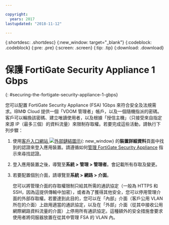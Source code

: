 ```yaml
---

copyright:
  years: 2017
lastupdated: "2018-11-12"

---
```


{:shortdesc: .shortdesc}
{:new_window: target="_blank"}
{:codeblock: .codeblock}
{:pre: .pre}
{:screen: .screen}
{:tip: .tip}
{:download: .download}

# 保護 FortiGate Security Appliance 1 Gbps
{: #securing-the-fortigate-security-appliance-1-gbps}

您可以配置 FortiGate Security Appliance (FSA) 1Gbps 來符合安全及法規需求。IBM© Cloud 提供一個「VDOM 管理者」帳戶，以及一個隨機指派的密碼。客戶可以輪換該密碼、建立唯讀使用者，以及根據「授信主機」（只接受來自指定來源 IP（最多三個）的資料流量）來限制存取權。若要完成這些活動，請執行下列步驟：

1. 使用[客戶入口網站 ![外部鏈結圖示](../../icons/launch-glyph.svg "外部鏈結圖示")](https://control.softlayer.com/){: new_window} 的**裝置詳細資料**頁面中找到的認證來登入應用裝置。請遵循如何[管理 FortiGate Security Appliance](/docs/infrastructure/fortigate-1g?topic=fortigate-1g-managing-the-fortigate-security-appliance-1gbps) 指示來尋找認證。
2. 登入應用裝置之後，導覽至**系統 > 管理 > 管理者**。會記載所有存取及變更。
3. 若要配置個別介面，請導覽至**系統 > 網路 > 介面**。

    您可以將管理介面的存取權限制只給其所需的通訊協定（一般為 HTTPS 和 SSH，因為這提供傳輸中加密），或者為了獲得其他安全，您可以停用管理介面的外部存取權。若要達到此目的，您可以在「內部」介面（客戶公用 VLAN 所在的介面）上啟用適當的通訊協定，以及在「外部」介面（從其中接收公用網際網路資料流量的介面）上停用所有通訊協定。這種額外的安全措施會要求使用者將伺服器放置在從其中管理 FSA 的 VLAN 內。 
